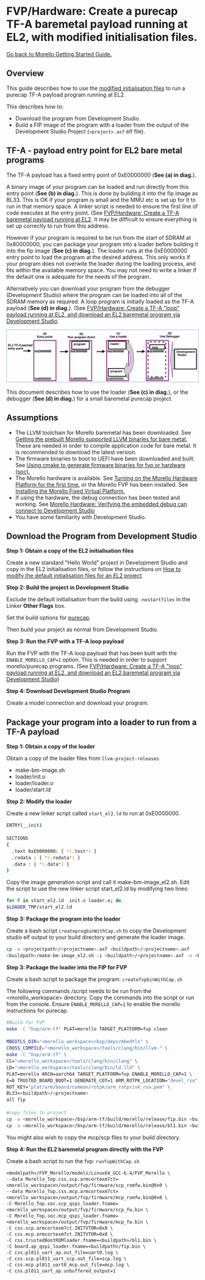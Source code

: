 # FVP/Hardware: Create a purecap TF-A baremetal payload running at EL2, with modified initialisation files.

 [Go back to Morello Getting Started Guide.](./../../../morello-getting-started.md)

## Overview

This guide describes how to use the [modified initialisation files](./../Modifycrt0/Modifycrt0ForEL2.md) to run a purecap TF-A payload program running at EL2.

This describes how to:
* Download the program from Development Studio.
* Build a FIP image of the program with a loader from the output of the Development Studio Project (`<project>.axf` elf file).

## TF-A - payload entry point for EL2 bare metal programs

The TF-A payload has a fixed entry point of 0xE0000000 (**See (a) in diag.**). 

A binary image of your program can be loaded and run directly from this entry point (**See (b) in diag.**). This is done by building it into the fip image as BL33. This is OK if your program is small and the MMU etc is set up for it to run in that memory space. A linker script is needed to ensure the first line of code executes at the entry point. (See [FVP/Hardware: Create a TF-A baremetal payload running at EL2](./TFApayload.md). It may be difficult to ensure everything is set up correctly to run from this address.

However if your program is required to be run from the start of SDRAM at 0x80000000, you can package your program into a loader before building it into the fip image (**See (c) in diag.**). The loader runs at the 0xE0000000 entry point to load the program at the desired address. This only works if your program does not overwite the loader during the loading process, and fits within the available memory space. You may not need to write a linker if the default one is adequate for the needs of the program.

Alternatively you can download your program from the debugger (Development Studio) where the program can be loaded into all of the SDRAM memory as required. A loop program is initially loaded as the TF-A payload (**See (d) in diag.**). (See [FVP/Hardware: Create a TF-A "loop" payload running at EL2, and download an EL2 baremetal program via Development Studio](./TFAloop.md).

 ![TFA payload](./TFAPayload.gif)


This document describes how to use the loader (**See (c) in diag.**), or the debugger (**See (d) in diag.**) for a small baremetal purecap project.


## Assumptions

* The LLVM toolchain for Morello baremetal has been downloaded. See [Getting the prebuilt Morello supported LLVM binaries for bare metal.](./../LlvmBinaries/LlvmBinaries.md) These are needed in order to compile application code for bare metal. It is recommended to download the latest version.
* The firmware binaries to boot to UEFI have been downloaded and built. See [Using cmake to generate firmware binaries for fvp or hardware (soc).](./../CmakeFirmwareBinaries/CmakeFirmwareBinaries.md)
* The Morello hardware is available. See [Turning on the Morello Hardware Platform for the first time.](./../../MorelloPlatform/SettingUpMorelloSoc.md) or the Morello FVP has been installed. See [Installing the Morello Fixed Virtual Platform.](./../../MorelloPlatform/InstallingMorelloFVP.md)
* If using the hardware, the debug connection has been tested and working. See [Morello Hardware: Verifying the embedded debug can connect to Development Studio](./../HardwareDebugConnect/HardwareDebugConnect.md)
* You have some familiarity with Development Studio. 

## Download the Program from Development Studio

**Step 1: Obtain a copy of the EL2 initialisation files**

Create a new standard "Hello World" project in Development Studio and copy in the EL2 initialisation files, or follow the instructions on [How to modify the default initialisation files for an EL2 project](./../Modifycrt0/Modifycrt0ForEL2.md). 


**Step 2: Build the project in Development Studio**

Exclude the default initialisation from the build using `-nostartfiles` in the Linker **Other Flags** box.

Set the build options for [purecap](./../BareMetalExamples/Compiling/Compiling.md).

Then build your project as normal from Development Studio.

**Step 3: Run the FVP with a TF-A loop payload**

Run the FVP with the TF-A loop payload that has been built with the `ENABLE_MORELLO_CAP=1` option. This is needed in order to support morello/purecap programs. (See [FVP/Hardware: Create a TF-A "loop" payload running at EL2, and download an EL2 baremetal program via Development Studio](./TFAloop.md))

**Step 4: Download Development Studio Program**

Create a model connection and download your program.

## Package your program into a loader to run from a TF-A payload

**Step 1: Obtain a copy of the loader**

Obtain a copy of the loader files from `llvm-project-releases`
  * make-bm-image.sh
  * loader/init.o
  * loader/loader.o
  * loader/start.ld

  **Step 2: Modify the loader**

Create a new linker script called `start_el2.ld` to run at 0xE0000000.
  ```bash
  ENTRY(__init)

SECTIONS
{
    .text 0xE0000000: { *(.text*) }
    .rodata : { *(.rodata*) }
    .data : { *(.data*) }
}
```
Copy the image generation script and call it make-bm-image_el2.sh. Edit the script to use the new linker script start_el2.ld by modifying two lines:

```bash
for F in start_el2.ld  init.o loader.o; do
$LOADER_TMP/start_el2.ld
```
 **Step 3: Package the program into the loader**

 Create a bash script `createprogbinWithCap.sh` to copy the Development studio elf output to your build directory and generate the loader image.

 ```bash
 cp -a <projectpath>/<projectname>.axf <buildpath>/<projectname>.axf
<buildpath>/make-bm-image_el2.sh -i <buildpath>/<projectname>.axf -o <buildpath>/<projectname>
 ```

 **Step 3: Package the loader into the FIP for FVP**

Create a bash script to package the program: `createfvpbinWithCap.sh`

The following commands /script needs to be run from the <morello_workspace> directory. Copy the commands into the script or run from the console. Ensure `ENABLE_MORELLO_CAP=1` to enable the morello instructions for purecap.

```bash
#Build for FVP
make -C "bsp/arm-tf" PLAT=morello TARGET_PLATFORM=fvp clean

MBEDTLS_DIR="<morello_workspace>/bsp/deps/mbedtls" \
CROSS_COMPILE="<morello_workspace>/tools/clang/bin/llvm-" \
make -C "bsp/arm-tf" \
CC="<morello_workspace>/tools/clang/bin/clang" \
LD="<morello_workspace>/tools/clang/bin/ld.lld" \
PLAT=morello ARCH=aarch64 TARGET_PLATFORM=fvp ENABLE_MORELLO_CAP=1 \
E=0 TRUSTED_BOARD_BOOT=1 GENERATE_COT=1 ARM_ROTPK_LOCATION="devel_rsa" \
ROT_KEY="plat/arm/board/common/rotpk/arm_rotprivk_rsa.pem" \
BL33=<buildpath>/<projectname>
all fip

#copy files to project
cp -a <morello_workspace>/bsp/arm-tf/build/morello/release/fip.bin <buildpath>/fip.bin
cp -a <morello_workspace>/bsp/arm-tf/build/morello/release/bl1.bin <buildpath>/bl1.bin
```
You might also wish to copy the mcp/scp files to your build directory.

**Step 4: Run the EL2 baremetal program directly with the FVP**

Create a bash script to run the fvp: `runfvpWithCap.sh`

```
<modelpath>/FVP_Morello/models/Linux64_GCC-6.4/FVP_Morello \
--data Morello_Top.css.scp.armcortexm7ct=<morello_workspace>/output/fvp/firmware/scp_romfw.bin@0x0 \
--data Morello_Top.css.mcp.armcortexm7ct=<morello_workspace>/output/fvp/firmware/mcp_romfw.bin@0x0 \
-C Morello_Top.soc.scp_qspi_loader.fname=<morello_workspace>/output/fvp/firmware/scp_fw.bin \
-C Morello_Top.soc.mcp_qspi_loader.fname=<morello_workspace>/output/fvp/firmware/mcp_fw.bin \
-C css.scp.armcortexm7ct.INITVTOR=0x0 \
-C css.mcp.armcortexm7ct.INITVTOR=0x0 \
-C css.trustedBootROMloader.fname=<buildpath>/bl1.bin \
-C board.ap_qspi_loader.fname=<buildpath>/fip.bin \
-C css.pl011_uart_ap.out_file=uart0.log \
-C css.scp.pl011_uart_scp.out_file=scp.log \
-C css.mcp.pl011_uart0_mcp.out_file=mcp.log \
-C css.pl011_uart_ap.unbuffered_output=1
```